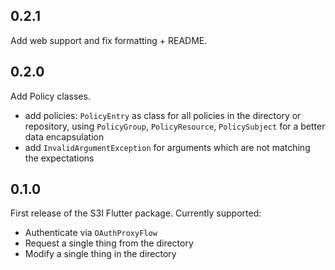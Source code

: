 ## 0.2.1

Add web support and fix formatting + README.

## 0.2.0

Add Policy classes.
- add policies: `PolicyEntry` as class for all policies in the directory or repository, using `PolicyGroup`, `PolicyResource`, `PolicySubject` for
a better data encapsulation
- add `InvalidArgumentException` for arguments which are not matching the expectations

## 0.1.0

First release of the S3I Flutter package. Currently supported:
- Authenticate via `OAuthProxyFlow`
- Request a single thing from the directory
- Modify a single thing in the directory
